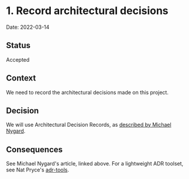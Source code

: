 # 1. Record architectural decisions

Date: 2022-03-14

## Status

Accepted

## Context

We need to record the architectural decisions made on this project.

## Decision

We will use Architectural Decision Records, as [described by Michael Nygard](http://thinkrelevance.com/blog/2011/11/15/documenting-architecture-decisions).

## Consequences

See Michael Nygard's article, linked above. For a lightweight ADR toolset, see Nat Pryce's [adr-tools](https://github.com/npryce/adr-tools).

